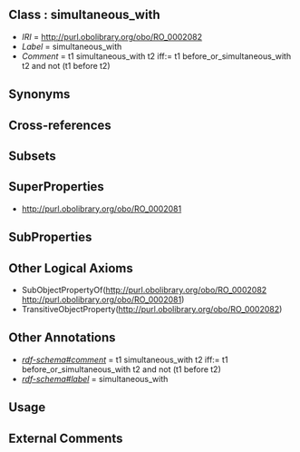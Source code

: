 
## Class : simultaneous_with

 * *IRI* = http://purl.obolibrary.org/obo/RO_0002082
 * *Label* = simultaneous_with
 * *Comment* = t1 simultaneous_with t2 iff:=  t1 before_or_simultaneous_with t2  and not (t1 before t2)

## Synonyms


## Cross-references


## Subsets


## SuperProperties

 * <http://purl.obolibrary.org/obo/RO_0002081>

## SubProperties


## Other Logical Axioms

 * SubObjectPropertyOf(<http://purl.obolibrary.org/obo/RO_0002082> <http://purl.obolibrary.org/obo/RO_0002081>)
 * TransitiveObjectProperty(<http://purl.obolibrary.org/obo/RO_0002082>)

## Other Annotations

 * *[rdf-schema#comment](../../nt/rdf-schema#comment.md)* = t1 simultaneous_with t2 iff:=  t1 before_or_simultaneous_with t2  and not (t1 before t2)
 * *[rdf-schema#label](../../el/rdf-schema#label.md)* = simultaneous_with

## Usage


## External Comments

